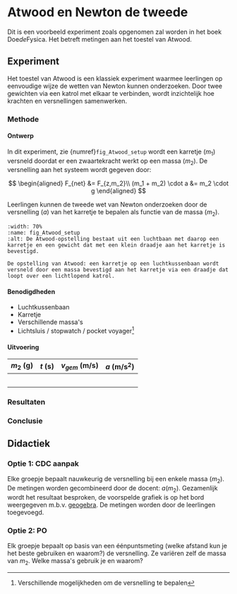 # Atwood en Newton de tweede
Dit is een voorbeeld experiment zoals opgenomen zal worden in het boek Doe*de*Fysica. Het betreft metingen aan het toestel van Atwood.

## Experiment
Het toestel van Atwood is een klassiek experiment waarmee leerlingen op eenvoudige wijze de wetten van Newton kunnen onderzoeken. Door twee gewichten via een katrol met elkaar te verbinden, wordt inzichtelijk hoe krachten en versnellingen samenwerken. 

### Methode

#### Ontwerp
In dit experiment, zie {numref}`fig_Atwood_setup` wordt een karretje ($m_1$) versneld doordat er een zwaartekracht werkt op een massa ($m_2$). De versnelling aan het systeem wordt gegeven door:

$$
\begin{aligned}
F_{net} &= F_{z,m_2}\\
(m_1 + m_2) \cdot a &= m_2 \cdot g
\end{aligned}
$$

Leerlingen kunnen de tweede wet van Newton onderzoeken door de versnelling ($a$) van het karretje te bepalen als functie van de massa ($m_2$).

```{figure} Atwood.png
:width: 70%
:name: fig_Atwood_setup 
:alt: De Atwood-opstelling bestaat uit een luchtbaan met daarop een karretje en een gewicht dat met een klein draadje aan het karretje is bevestigd.

De opstelling van Atwood: een karretje op een luchtkussenbaan wordt versneld door een massa bevestigd aan het karretje via een draadje dat loopt over een lichtlopend katrol.
```

#### Benodigdheden
* Luchtkussenbaan
* Karretje 
* Verschillende massa's
* Lichtsluis / stopwatch / pocket voyager[^fn1] 

#### Uitvoering

| $m_2$ (g)| $t$ (s) | $v_{gem}$ (m/s) | $a$ (m/s$^2$) |
| --- | --- | --- | --- | 
| | | | |
| | | | |
| | | | |
| | | | |
| | | | |


### Resultaten


### Conclusie

## Didactiek
### Optie 1: CDC aanpak
Elke groepje bepaalt nauwkeurig de versnelling bij een enkele massa ($m_2$). De metingen worden gecombineerd door de docent: $a(m_2)$. Gezamenlijk wordt het resultaat besproken, de voorspelde grafiek is op het bord weergegeven m.b.v. [geogebra](https://geogebra.org). De metingen worden door de leerlingen toegevoegd.

### Optie 2: PO
Elk groepje bepaalt op basis van een éénpuntsmeting (welke afstand kun je het beste gebruiken en waarom?) de versnelling. Ze variëren zelf de massa van $m_2$. Welke massa's gebruik je en waarom?

[^fn1]: Verschillende mogelijkheden om de versnelling te bepalen

